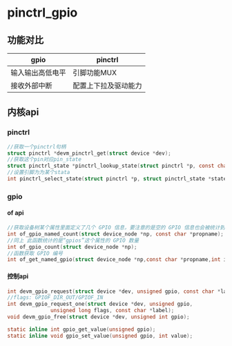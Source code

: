 # pinctrl_gpio  

## 功能对比
| gpio             | pinctrl              |
| ---------------- | -------------------- |
| 输入输出高低电平 | 引脚功能MUX          |
| 接收外部中断     | 配置上下拉及驱动能力 |

## 内核api  
### pinctrl
```c
//获取一个pinctrl句柄
struct pinctrl *devm_pinctrl_get(struct device *dev);
//获取这个pin对应pin_state
struct pinctrl_state *pinctrl_lookup_state(struct pinctrl *p, const char *name);
//设置引脚为为某个stata  
int pinctrl_select_state(struct pinctrl *p, struct pinctrl_state *state);
```

### gpio  
#### of api
```c
//获取设备树某个属性里面定义了几个 GPIO 信息，要注意的是空的 GPIO 信息也会被统计到
int of_gpio_named_count(struct device_node *np, const char *propname);
//同上 此函数统计的是“gpios”这个属性的 GPIO 数量
int of_gpio_count(struct device_node *np);
//函数获取 GPIO 编号  
int of_get_named_gpio(struct device_node *np,const char *propname,int index);
```
#### 控制api
```c
int devm_gpio_request(struct device *dev, unsigned gpio, const char *label);
//flags: GPIOF_DIR_OUT/GPIOF_IN
int devm_gpio_request_one(struct device *dev, unsigned gpio,
			  unsigned long flags, const char *label);
void devm_gpio_free(struct device *dev, unsigned int gpio);

static inline int gpio_get_value(unsigned gpio);
static inline void gpio_set_value(unsigned gpio, int value);
```